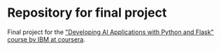 # Repository for final project
Final project for the ["Developing AI Applications with Python and Flask" course by IBM at coursera](https://www.coursera.org/learn/python-project-for-ai-application-development).
